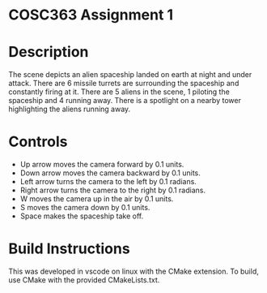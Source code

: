 # COSC363 Assignment 1

# Description
The scene depicts an alien spaceship landed on earth at night and under attack. There are 6 missile turrets are surrounding the spaceship and constantly firing at it. There are 5 aliens in the scene, 1 piloting the spaceship and 4 running away. There is a spotlight on a nearby tower highlighting the aliens running away. 




# Controls
-	Up arrow moves the camera forward by 0.1 units.
-	Down arrow moves the camera backward by 0.1 units.
-	Left arrow turns the camera to the left by 0.1 radians.
-	Right arrow turns the camera to the right by 0.1 radians.
-	W moves the camera up in the air by 0.1 units.
-	S moves the camera down by 0.1 units.
-	Space makes the spaceship take off.



# Build Instructions
This was developed in vscode on linux with the CMake extension. To build, use CMake with the provided CMakeLists.txt.
